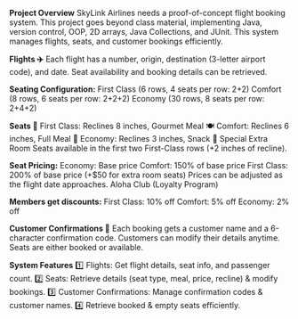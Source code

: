 

**Project Overview**
SkyLink Airlines needs a proof-of-concept flight booking system. This project goes beyond class material, implementing Java, version control, OOP, 2D arrays, Java Collections, and JUnit. This system manages flights, seats, and customer bookings efficiently.

  **Flights ✈️**
    Each flight has a number, origin, destination (3-letter airport code), and date.
     Seat availability and booking details can be retrieved.
					
**Seating Configuration:**
      First Class (6 rows, 4 seats per row: 2+2)
      Comfort (8 rows, 6 seats per row: 2+2+2)
      Economy (30 rows, 8 seats per row: 2+4+2)
						
**Seats 💺**
       First Class: Reclines 8 inches, Gourmet Meal 🍽️
       Comfort: Reclines 6 inches, Full Meal 🥗
        Economy: Reclines 3 inches, Snack 🍪
        Special Extra Room Seats available in the first two First-Class rows (+2 inches of recline).
								
**Seat Pricing:**
      Economy: Base price
       Comfort: 150% of base price
       First Class: 200% of base price (+$50 for extra room seats)
      Prices can be adjusted as the flight date approaches.
       Aloha Club (Loyalty Program)
							
**Members get discounts:**
     First Class: 10% off
      Comfort: 5% off
       Economy: 2% off
							
**Customer Confirmations 📝**
      Each booking gets a customer name and a 6-character confirmation code.
      Customers can modify their details anytime.
       Seats are either booked or available.
							
**System Features**
1️⃣ Flights: Get flight details, seat info, and passenger count.
2️⃣ Seats: Retrieve details (seat type, meal, price, recline) & modify bookings.
3️⃣ Customer Confirmations: Manage confirmation codes & customer names.
4️⃣ Retrieve booked & empty seats efficiently.
